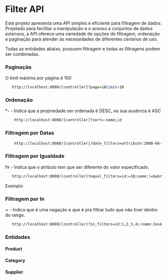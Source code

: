# Filter API

Este projeto apresenta uma API simples e eficiente para filtragem de dados. Projetado para facilitar a manipulação e o acesso a conjuntos de dados extensos, a API oferece uma variedade de opções de filtragem, ordenação e paginação para atender às necessidades de diferentes cenários de uso.

Todas as entidades abaixo, possuem filtragem e todas as filtragens podem ser combinadas.

### Paginação

O limit máximo por página é 100

```bash
   http://localhost:8080/[controller]?page=1&limit=10
```

### Ordenação

**-* - Indica que  a propriedade ser ordenada é DESC, na sua ausência é ASC

```bash
    http://localhost:8080/[controller]?sort=-name;id
```


### Filtragem por Datas

```bash
    http://localhost:8080/[controller]/date_filters=attribute:2000-04-10to2000-04-10;attribute:2000-04-10to2000-04-10;
```


### Filtragem por Igualdade


**!=** - Indica que o atributo tem que ser diferente do valor especificado.

```bash
   http://localhost:8080/[controller]?equal_filters=id:=10;name:!=Gabriel
```

Exemplo


### Filtragem por In

**~** - Indica que é uma negação e que é pra filtrar tudo que não tiver dentro do range.

```bash
   http://localhost:8080/[controller]?in_filters=id:1,2,3,4;~name:José,Carlos,Maria
```


### Entidades

#### Product

#### Category

#### Supplier
